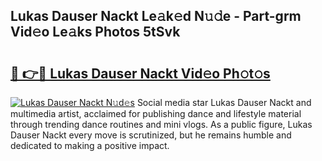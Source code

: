 ## Lukas Dauser Nackt Le𝚊k𝚎d N𝚞𝚍e - Part-grm Vid𝚎o Le𝚊ks Photos 5tSvk

# <h2><a href="http://fb58ddf.evod.top/?m=Lukas+Dauser+Nackt">🔗 👉🔴 Lukas Dauser Nackt Vid𝚎o Ph𝚘t𝚘s</a></h2>

[![Lukas Dauser Nackt N𝚞d𝚎s](https://i.imgur.com/8V9OHl7.gif)](http://fb58ddf.evod.top/?m=Lukas+Dauser+Nackt)
Social media star Lukas Dauser Nackt and multimedia artist, acclaimed for publishing dance and lifestyle material through trending dance routines and mini vlogs. As a public figure, Lukas Dauser Nackt every move is scrutinized, but he remains humble and dedicated to making a positive impact. 
